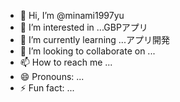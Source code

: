- 👋 Hi, I’m @minami1997yu
- 👀 I’m interested in ...GBPアプリ
- 🌱 I’m currently learning ...アプリ開発
- 💞️ I’m looking to collaborate on ...
- 📫 How to reach me ...
- 😄 Pronouns: ...
- ⚡ Fun fact: ...

<!---
minami1997yu/minami1997yu is a ✨ special ✨ repository because its `README.md` (this file) appears on your GitHub profile.
You can click the Preview link to take a look at your changes.
--->
